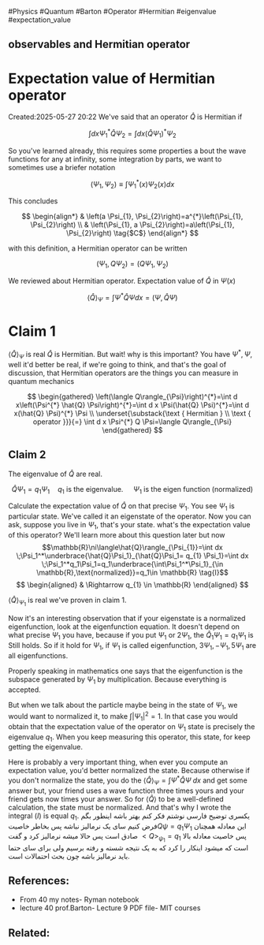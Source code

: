 #Physics #Quantum #Barton #Operator #Hermitian #eigenvalue #expectation_value  
## observables and Hermitian operator
# Expectation value of Hermitian operator
Created:2025-05-27 20:22
We've said that an operator $\hat{Q}$ is Hermitian if

$$
\int d x \Psi_{1}^{*} \hat{Q} \Psi_{2}=\int d x\left(\hat{Q} \Psi_{1}\right)^{*} \Psi_{2}
$$

So you've learned already, this requires some properties a bout the wave functions for any at infinity, some integration by parts, we want to sometimes use a briefer notation

$$
\left(\Psi_{1}, \Psi_{2}\right) \equiv \int \Psi_{1}^{*}(x) \Psi_{2}(x) d x
$$

This concludes

$$
\begin{align*}
& \left(a \Psi_{1}, \Psi_{2}\right)=a^{*}\left(\Psi_{1}, \Psi_{2}\right) \\
& \left(\Psi_{1}, a \Psi_{2}\right)=a\left(\Psi_{1}, \Psi_{2}\right) \tag{$C$}
\end{align*}
$$

with this definition, a Hermitian operator can be written

$$
\left(\Psi_{1}, Q \Psi_{2}\right)=\left(Q \Psi_{1}, \Psi_{2}\right)
$$

We reviewed about Hermitian operator. Expectation value of $\hat{Q}$ in $\Psi(x)$

$$
\langle\hat{Q}\rangle_{\Psi}=\int \Psi^{*} \hat{Q} \Psi d x=(\Psi, \hat{Q} \Psi)
$$
# Claim 1
$\langle\hat{Q}\rangle_{\Psi}$ is real
$\hat{Q}$ is Hermitian. But wait! why is this important? You have $\Psi^{*}, \Psi$, well it'd better be real, if we're going to think, and that's the goal of discussion, that Hermitian operators are the things you can measure in quantum mechanics

$$
\begin{gathered}
\left(\langle Q\rangle_{\Psi}\right)^{*}=\int d x\left(\Psi^{*} \hat{Q} \Psi\right)^{*}=\int d x \Psi(\hat{Q} \Psi)^{*}=\int d x(\hat{Q} \Psi)^{*} \Psi \\
\underset{\substack{\text { Hermitian } \\
\text { operator }}}{=} \int d x \Psi^{*} Q \Psi=\langle Q\rangle_{\Psi}
\end{gathered}
$$

## Claim 2

The eigenvalue of $\hat{Q}$ are real.

$$
\hat{Q} \Psi_{1}=q_{1} \Psi_{1} \quad q_{1} \text { is the eigenvalue. } \quad \Psi_{1} \text { is the eigen function (normalized) }
$$

Calculate the expectation value of $\hat{Q}$ on that precise $\Psi_{1}$. You see $\Psi_{1}$ is particular state. We've called it an eigenstate of the operator. Now you can ask, suppose you live in $\Psi_{1}$, that's your state. what's the expectation value of this operator? We'll learn more about this question later but now
$$\mathbb{R}\ni\langle\hat{Q}\rangle_{\Psi_{1}}=\int dx \;\Psi_1^*\underbrace{\hat{Q}\Psi_1}_{\hat{Q}\Psi_1= q_{1} \Psi_1}=\int dx \;\Psi_1^*q_1\Psi_1=q_1\underbrace{\int\Psi_1^*\Psi_1}_{\in \mathbb{R},\text{normalized}}=q_1\in \mathbb{R} \tag{I}$$
$$
\begin{aligned}
& \Rightarrow q_{1} \in \mathbb{R}
\end{aligned}
$$

$\langle\hat{Q}\rangle_{\Psi_{1}}$ is real we've proven in claim 1.

Now it's an interesting observation that if your eigenstate is a normalized eigenfunction, look at the eigenfunction equation. It doesn't depend on what precise $\Psi_{1}$ you have, because if you put $\Psi_{1}$ or $2 \Psi_{1}$, the $\hat{Q}_{1} \Psi_{1}=q_{1} \Psi_{1}$ is Still holds. So if it hold for $\Psi_{1}$, if $\Psi_{1}$ is called eigenfunction, $3 \Psi_{1},-\Psi_{1}, 5 \Psi_{1}$ are all eigenfunctions.

Properly speaking in mathematics one says that the eigenfunction is the subspace generated by $\Psi_{1}$ by multiplication. Because everything is accepted.

But when we talk about the particle maybe being in the state of $\Psi_{1}$, we would want to normalized it, to make $\int\left|\Psi_{1}\right|^{2}=1$. In that case you would obtain that the expectation value of the operator on $\Psi_{1}$ state is precisely the eigenvalue $q_{1}$. When you keep measuring this operator, this state, for keep getting the eigenvalue.

Here is probably a very important thing, when ever you compute an expectation value, you'd better normalized the state. Because otherwise if you don't normalize the state, you do the $\langle\hat{Q}\rangle_{\Psi}=\int \Psi^{*} \hat{Q} \Psi\; d x$ and get some answer but, your friend uses a wave function three times yours and your friend gets now times your answer. So for $\langle\hat{Q}\rangle$ to be a well-defined calculation, the state must be normalized. And that's why I wrote the integral $(I)$ is equal $q_{1}$.
یکسری توضیح فارسی نوشتم 
فکر کنم بهتر باشه اینطور بگم فرض کنیم سای یک نرمالیز نباشه پس بخاطر خاصیت$Q\psi=q_1 \Psi_1$ این معادله  همچنان صادق است پس حالا میشه نرمالیز کرد و گفت 
$<Q>_{\psi_1} =q_1$
پس خاصیت معادله بالا است که میشود اینکار را کرد که به یک نتیجه شسته و رفته برسیم ولی برای سای حتما باید نرمالیز باشه چون بحث احتمالات است.
## References:
- From 40 my notes- Ryman notebook
- lecture 40 prof.Barton- Lecture 9 PDF file- MIT courses
## Related:

